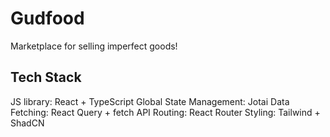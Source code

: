 # Gudfood

Marketplace for selling imperfect goods!

## Tech Stack

JS library: React + TypeScript
Global State Management: Jotai
Data Fetching: React Query + fetch API
Routing: React Router
Styling: Tailwind + ShadCN
